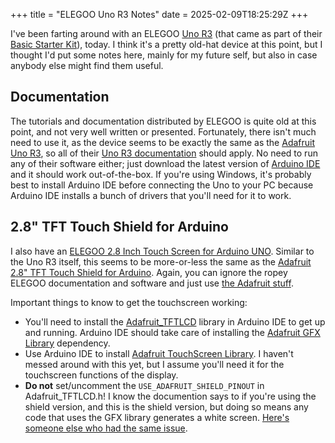 +++
title = "ELEGOO Uno R3 Notes"
date = 2025-02-09T18:25:29Z
+++

I've been farting around with an ELEGOO [Uno R3](https://en.wikipedia.org/wiki/Arduino_Uno#Uno_R1_to_R3)
(that came as part of their [Basic Starter Kit](https://www.elegoo.com/en-gb/blogs/arduino-projects/elegoo-uno-project-basic-starter-kit-tutorial)),
today. I think it's a pretty old-hat device at this point, but I thought I'd
put some notes here, mainly for my future self, but also in case anybody else
might find them useful.

## Documentation

The tutorials and documentation distributed by ELEGOO is quite old at this
point, and not very well written or presented. Fortunately, there isn't much
need to use it, as the device seems to be exactly the same as the
[Adafruit Uno R3](https://www.adafruit.com/product/4806), so all of their
[Uno R3 documentation](https://learn.adafruit.com/lesson-0-getting-started)
should apply. No need to run any of their software either; just download the
latest version of [Arduino IDE](https://www.arduino.cc/en/software) and it
should work out-of-the-box. If you're using Windows, it's probably best to
install Arduino IDE before connecting the Uno to your PC because Arduino IDE
installs a bunch of drivers that you'll need for it to work.

## 2.8" TFT Touch Shield for Arduino

I also have an [ELEGOO 2.8 Inch Touch Screen for Arduino UNO](https://www.elegoo.com/en-gb/blogs/arduino-projects/elegoo-2-8-inch-touch-screen-for-raspberry-pi-manual).
Similar to the Uno R3 itself, this seems to be more-or-less the same as the
[Adafruit 2.8" TFT Touch Shield for Arduino](https://www.adafruit.com/product/376).
Again, you can ignore the ropey ELEGOO documentation and software and just use
[the Adafruit stuff](https://learn.adafruit.com/2-8-tft-touch-shield).

Important things to know to get the touchscreen working:

 - You'll need to install the [Adafruit_TFTLCD](https://github.com/adafruit/TFTLCD-Library)
 library in Arduino IDE to get up and running. Arduino IDE should take care of
 installing the [Adafruit GFX Library](https://github.com/adafruit/Adafruit-GFX-Library)
 dependency.
 - Use Arduino IDE to install [Adafruit TouchScreen Library](https://github.com/adafruit/Adafruit_TouchScreen).
 I haven't messed around with this yet, but I assume you'll need it for the
 touchscreen functions of the display.
 - **Do not** set/uncomment the `USE_ADAFRUIT_SHIELD_PINOUT` in
 Adafruit_TFTLCD.h! I know the documention says to if you're using the shield
 version, and this is the shield version, but doing so means any code that uses
 the GFX library generates a white screen. [Here's someone else who had the same issue](https://forum.arduino.cc/t/elegoo-2-8-tft-touch-screen-w-micro-sd-card-usage-uno-vs-mega2560/1089162).
